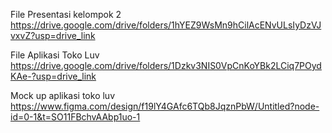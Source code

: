 File Presentasi kelompok 2
https://drive.google.com/drive/folders/1hYEZ9WsMn9hCilAcENvULsIyDzVJvxvZ?usp=drive_link


File Aplikasi Toko Luv
https://drive.google.com/drive/folders/1Dzkv3NIS0VpCnKoYBk2LCiq7POydKAe-?usp=drive_link

Mock up aplikasi toko luv
https://www.figma.com/design/f19lY4GAfc6TQb8JqznPbW/Untitled?node-id=0-1&t=SO11FBchvAAbp1uo-1
